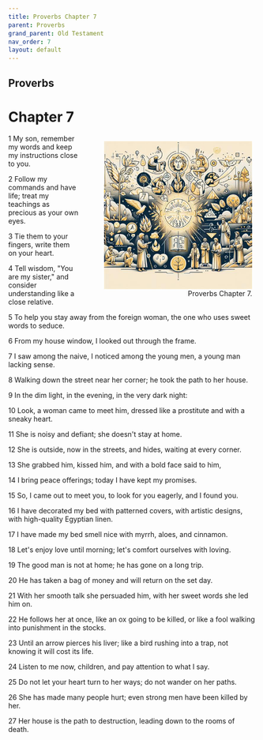 ```yaml
---
title: Proverbs Chapter 7
parent: Proverbs
grand_parent: Old Testament
nav_order: 7
layout: default
---
```


## Proverbs

# Chapter 7

<figure style="float: right; margin-right: 10px;">
    <img src="/assets/Image/Proverbs/500/7.jpg" alt="Proverbs Chapter 7" style="width: 300px; height: 300px; float: right;padding-left: 10px;"/>
    <figcaption style="clear: both;text-align: right;">Proverbs Chapter 7.</figcaption>
</figure>
1 My son, remember my words and keep my instructions close to you.

2 Follow my commands and have life; treat my teachings as precious as your own eyes.

3 Tie them to your fingers, write them on your heart.

4 Tell wisdom, "You are my sister," and consider understanding like a close relative.

5 To help you stay away from the foreign woman, the one who uses sweet words to seduce.

6 From my house window, I looked out through the frame.

7 I saw among the naive, I noticed among the young men, a young man lacking sense.

8 Walking down the street near her corner; he took the path to her house.

9 In the dim light, in the evening, in the very dark night:

10 Look, a woman came to meet him, dressed like a prostitute and with a sneaky heart.

11 She is noisy and defiant; she doesn't stay at home.

12 She is outside, now in the streets, and hides, waiting at every corner.

13 She grabbed him, kissed him, and with a bold face said to him,

14 I bring peace offerings; today I have kept my promises.

15 So, I came out to meet you, to look for you eagerly, and I found you.

16 I have decorated my bed with patterned covers, with artistic designs, with high-quality Egyptian linen.

17 I have made my bed smell nice with myrrh, aloes, and cinnamon.

18 Let's enjoy love until morning; let's comfort ourselves with loving.

19 The good man is not at home; he has gone on a long trip.

20 He has taken a bag of money and will return on the set day.

21 With her smooth talk she persuaded him, with her sweet words she led him on.

22 He follows her at once, like an ox going to be killed, or like a fool walking into punishment in the stocks.

23 Until an arrow pierces his liver; like a bird rushing into a trap, not knowing it will cost its life.

24 Listen to me now, children, and pay attention to what I say.

25 Do not let your heart turn to her ways; do not wander on her paths.

26 She has made many people hurt; even strong men have been killed by her.

27 Her house is the path to destruction, leading down to the rooms of death.


